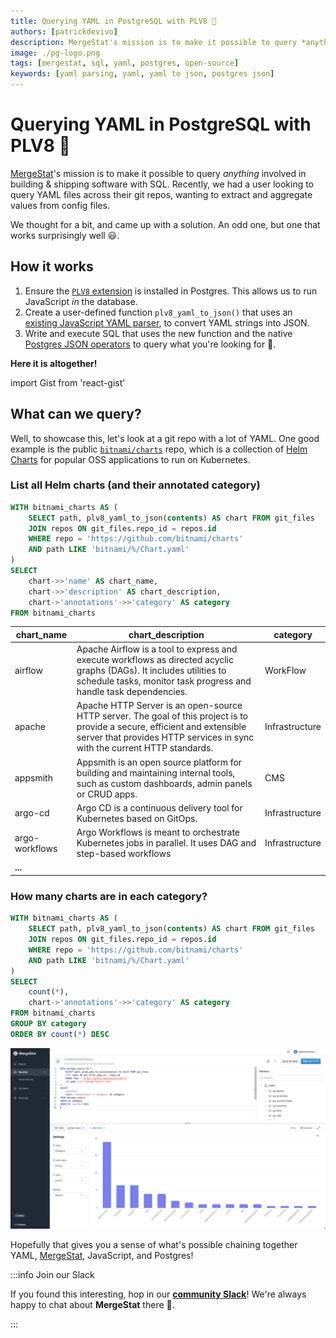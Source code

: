 ```yaml
---
title: Querying YAML in PostgreSQL with PLV8 🐘
authors: [patrickdevivo]
description: MergeStat's mission is to make it possible to query *anything* involved in building & shipping software with SQL. Recently, we had a user looking to query YAML files across their git repos, wanting to extract and aggregate values from config files.
image: ./pg-logo.png
tags: [mergestat, sql, yaml, postgres, open-source]
keywords: [yaml parsing, yaml, yaml to json, postgres json]
---
```


# Querying YAML in PostgreSQL with PLV8 🐘

[MergeStat](https://www.mergestat.com/)'s mission is to make it possible to query *anything* involved in building & shipping software with SQL.
Recently, we had a user looking to query YAML files across their git repos, wanting to extract and aggregate values from config files.

We thought for a bit, and came up with a solution.
An odd one, but one that works surprisingly well 😃.

## How it works

1. Ensure the [`PLV8` extension](https://plv8.github.io/) is installed in Postgres. This allows us to run JavaScript *in* the database.
2. Create a user-defined function `plv8_yaml_to_json()` that uses an [existing JavaScript YAML parser](https://github.com/nodeca/js-yaml), to convert YAML strings into JSON.
3. Write and execute SQL that uses the new function and the native [Postgres JSON operators](https://www.postgresql.org/docs/current/functions-json.html) to query what you're looking for 🎉.

**Here it is altogether!**

import Gist from 'react-gist'

<Gist id='668f512c96c7f755532370e146acd6ed' />

## What can we query?

Well, to showcase this, let's look at a git repo with a lot of YAML.
One good example is the public [`bitnami/charts`](https://github.com/bitnami/charts) repo, which is a collection of [Helm Charts](https://github.com/helm/helm) for popular OSS applications to run on Kubernetes.


### List all Helm charts (and their annotated category)
```sql
WITH bitnami_charts AS (
    SELECT path, plv8_yaml_to_json(contents) AS chart FROM git_files
    JOIN repos ON git_files.repo_id = repos.id
    WHERE repo = 'https://github.com/bitnami/charts'
    AND path LIKE 'bitnami/%/Chart.yaml'
)
SELECT
    chart->>'name' AS chart_name,
    chart->>'description' AS chart_description,
    chart->'annotations'->>'category' AS category
FROM bitnami_charts
```

|chart_name    |chart_description                                                                                                                                                                                      |category      |
|--------------|-------------------------------------------------------------------------------------------------------------------------------------------------------------------------------------------------------|--------------|
|airflow       |Apache Airflow is a tool to express and execute workflows as directed acyclic graphs (DAGs). It includes utilities to schedule tasks, monitor task progress and handle task dependencies.              |WorkFlow      |
|apache        |Apache HTTP Server is an open-source HTTP server. The goal of this project is to provide a secure, efficient and extensible server that provides HTTP services in sync with the current HTTP standards.|Infrastructure|
|appsmith      |Appsmith is an open source platform for building and maintaining internal tools, such as custom dashboards, admin panels or CRUD apps.                                                                 |CMS           |
|argo-cd       |Argo CD is a continuous delivery tool for Kubernetes based on GitOps.                                                                                                                                  |Infrastructure|
|argo-workflows|Argo Workflows is meant to orchestrate Kubernetes jobs in parallel. It uses DAG and step-based workflows                                                                                               |Infrastructure|
|**...**|

### How many charts are in each category?

```sql
WITH bitnami_charts AS (
    SELECT path, plv8_yaml_to_json(contents) AS chart FROM git_files
    JOIN repos ON git_files.repo_id = repos.id
    WHERE repo = 'https://github.com/bitnami/charts'
    AND path LIKE 'bitnami/%/Chart.yaml'
)
SELECT
    count(*),
    chart->'annotations'->>'category' AS category
FROM bitnami_charts
GROUP BY category
ORDER BY count(*) DESC
```

[![Bitnami chart count by category](bitnami-chart-categories.jpg)](bitnami-chart-categories.jpg)

Hopefully that gives you a sense of what's possible chaining together YAML, [MergeStat](https://github.com/mergestat/mergestat), JavaScript, and Postgres!

:::info Join our Slack

If you found this interesting, hop in our [**community Slack**](https://join.slack.com/t/mergestatcommunity/shared_invite/zt-xvvtvcz9-w3JJVIdhLgEWrVrKKNXOYg)! We're always happy to chat about **MergeStat** there 🎉.

:::
